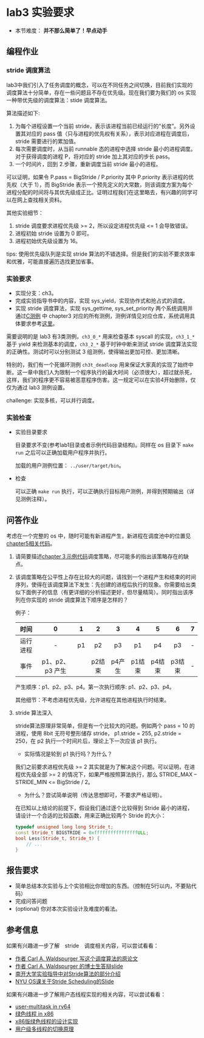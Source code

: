 # lab3 实验要求

- 本节难度： **并不那么简单了！早点动手** 

## 编程作业

### stride 调度算法

lab3中我们引入了任务调度的概念，可以在不同任务之间切换，目前我们实现的调度算法十分简单，存在一些问题且不存在优先级。现在我们要为我们的 os 实现一种带优先级的调度算法：stide 调度算法。

算法描述如下:
1. 为每个进程设置一个当前 stride，表示该进程当前已经运行的“长度”。另外设置其对应的 pass 值（只与进程的优先权有关系），表示对应进程在调度后，stride 需要进行的累加值。
1. 每次需要调度时，从当前 runnable 态的进程中选择 stride 最小的进程调度。对于获得调度的进程 P，将对应的 stride 加上其对应的步长 pass。
1. 一个时间片，回到 2.步骤，重新调度当前 stride 最小的进程。

可以证明，如果令 P.pass = BigStride / P.priority 其中 P.priority 表示进程的优先权（大于 1），而 BigStride 表示一个预先定义的大常数，则该调度方案为每个进程分配的时间将与其优先级成正比。证明过程我们在这里略去，有兴趣的同学可以在网上查找相关资料。

其他实验细节：
1. stride 调度要求进程优先级 >= 2，所以设定进程优先级 <= 1 会导致错误。
1. 进程初始 stride 设置为 0 即可。
1. 进程初始优先级设置为 16。

tips: 使用优先级队列是实现 stride 算法的不错选择。但是我们的实验不要求效率和优雅，可能直接遍历选找更加省事。

### 实验要求

- 实现分支：ch3。
- 完成实验指导书中的内容，实现 sys_yield，实现协作式和抢占式的调度。
- 实现 stride 调度算法，实现 sys_gettime, sys_set_priority 两个系统调用并通过[C测例](https://github.com/DeathWish5/riscvos-c-tests) 中 chapter3 对应的所有测例，测例详情见对应仓库，系统调用具体要求参考[这里](https://github.com/DeathWish5/riscvos-c-tests/blob/main/guide.md#lab3)。

需要说明的是 lab3 有3类测例，`ch3_0_*` 用来检查基本 syscall 的实现，`ch3_1_*` 基于 yield 来检测基本的调度，`ch3_2_*` 基于时钟中断来测试 stride 调度算法实现的正确性。测试时可以分别测试 3 组测例，使得输出更加可控、更加清晰。

特别的，我们有一个死循环测例 `ch3t_deadloop` 用来保证大家真的实现了始终中断。这一章中我们人为限制一个程序执行的最大时间（必须很大），超过就杀死，这样，我们的程序更不容易被恶意程序伤害。这一规定可以在实验4开始删除，仅仅为通过 lab3 测例设置。

challenge: 实现多核，可以并行调度。

### 实验检查

- 实验目录要求

    目录要求不变(参考lab1目录或者示例代码目录结构)。同样在 os 目录下 `make run` 之后可以正确加载用户程序并执行。

    加载的用户测例位置： `../user/target/bin`。

- 检查

    可以正确 `make run` 执行，可以正确执行目标用户测例，并得到预期输出（详见测例注释）。

## 问答作业

考虑在一个完整的 os 中，随时可能有新进程产生，新进程在调度池中的位置见[chapter5相关代码](https://github.com/DeathWish5/ucore-Tutorial/blob/ch5/kernel/proc.c#L90-L98)。

1. 请简要描述[chapter３示例代码](https://github.com/DeathWish5/ucore-Tutorial/blob/ch3/kernel/proc.c#L60-L74)调度策略，尽可能多的指出该策略存在的缺点。

2. 该调度策略在公平性上存在比较大的问题，请找到一个进程产生和结束的时间序列，使得在该调度算法下发生：先创建的进程后执行的现象。你需要给出类似下面例子的信息（有更详细的分析描述更好，但尽量精简）。同时指出该序列在你实现的 stride 调度算法下顺序是怎样的？

   例子：

   |   时间   |        0        |  1   |   2    |   3    |   4    |   5    |   6    |  7   |
   | :------: | :-------------: | :--: | :----: | :----: | :----: | :----: | :----: | :--: |
   | 运行进程 |        -        |  p1  |   p2   |   p3   |   p1   |   p4   |   p3   |  -   |
   |   事件   | p1、p2、p3 产生 |      | p2结束 | p4产生 | p1结束 | p4结束 | p3结束 |  -   |

   产生顺序：p1、p2、p3、p4。第一次执行顺序: p1、p2、p3、p4。

   其他细节：不考虑进程优先级，允许进程在其他进程执行时结束。

3. stride 算法深入

    stride算法原理非常简单，但是有一个比较大的问题。例如两个 pass = 10 的进程，使用 8bit 无符号整形储存 stride， p1.stride = 255, p2.stride = 250，在 p2 执行一个时间片后，理论上下一次应该 p1 执行。

    - 实际情况是轮到 p1 执行吗？为什么？

    我们之前要求进程优先级 >= 2 其实就是为了解决这个问题。可以证明，在进程优先级全部 >= 2 的情况下，如果严格按照算法执行，那么 STRIDE_MAX – STRIDE_MIN <= BigStride / 2。

    - 为什么？尝试简单说明（传达思想即可，不要求严格证明）。

    在已知以上结论的前提下，假设我们通过逐个比较得到 Stride 最小的进程，请设计一个合适的比较函数，用来正确比较两个 Stride 的大小：

    ```c++
    typedef unsigned long long Stride_t;
    const Stride_t BIGSTRIDE = 0xffffffffffffffffULL;
    bool Less(Stride_t, Stride_t) {
        // ...
    }

    ```

## 报告要求

* 简单总结本次实验与上个实验相比你增加的东西。（控制在5行以内，不要贴代码）
* 完成问答问题
* (optional) 你对本次实验设计及难度的看法。

## 参考信息
如果有兴趣进一步了解　stride　调度相关内容，可以尝试看看：

- [作者 Carl A. Waldspurger 写这个调度算法的原论文](https://people.cs.umass.edu/~mcorner/courses/691J/papers/PS/waldspurger_stride/waldspurger95stride.pdf)
- [作者 Carl A. Waldspurger 的博士生答辩slide](http://www.waldspurger.org/carl/papers/phd-mit-slides.pdf)
- [南开大学实验指导中对Stride算法的部分介绍](https://nankai.gitbook.io/ucore-os-on-risc-v64/lab6/tiao-du-suan-fa-kuang-jia#stride-suan-fa)
- [NYU OS课关于Stride Scheduling的Slide](https://cs.nyu.edu/rgrimm/teaching/sp08-os/stride.pdf)

如果有兴趣进一步了解用户态线程实现的相关内容，可以尝试看看：

- [user-multitask in rv64](https://github.com/chyyuu/os_kernel_lab/tree/v4-user-std-multitask)
- [绿色线程 in x86](https://github.com/cfsamson/example-greenthreads)
- [x86版绿色线程的设计实现](https://cfsamson.gitbook.io/green-threads-explained-in-200-lines-of-rust/)
- [用户级多线程的切换原理](https://blog.csdn.net/qq_31601743/article/details/97514081?utm_medium=distribute.pc_relevant.none-task-blog-BlogCommendFromMachineLearnPai2-1.control&dist_request_id=&depth_1-utm_source=distribute.pc_relevant.none-task-blog-BlogCommendFromMachineLearnPai2-1.control>)